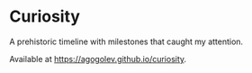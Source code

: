 # Curiosity

A prehistoric timeline with milestones that caught my attention.  

Available at https://agogolev.github.io/curiosity.